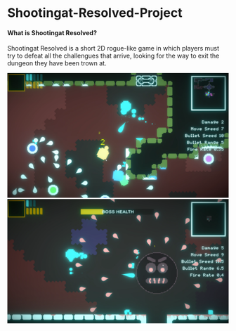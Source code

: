 # Shootingat-Resolved-Project

<h4>What is Shootingat Resolved?</h4>
<p>Shootingat Resolved is a short 2D rogue-like game in which players must
try to defeat all the challengues that arrive, looking for the way to exit
the dungeon they have been trown at.</p>

<a href="images/captura_1" class="image fit thumb"><img src="images/captura_1.png" alt="" /></a>
<br>
<a href="images/captura_2.png" class="image fit thumb"><img src="images/captura_2.png" alt="" /></a>
